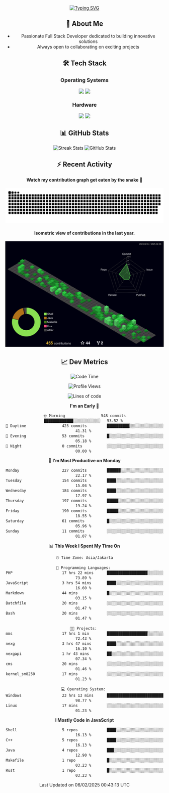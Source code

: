 <div align="center" style="max-width: 900px; margin: auto;">
<a href="https://github.com/thunderkex">
  <img src="https://readme-typing-svg.herokuapp.com?font=Fira+Code&pause=1000&center=true&vCenter=true&width=435&lines=Ha+ha!+I+am+here!;Told+you+a+storm+was+coming!" alt="Typing SVG" />
</a>

## 👋 About Me
- Passionate Full Stack Developer dedicated to building innovative solutions
- Always open to collaborating on exciting projects

## 🛠️ Tech Stack
### Operating Systems
<a href="#"><img src="https://img.shields.io/badge/Linux-FCC624?style=flat&logo=linux&logoColor=black"></a>
<a href="#"><img src="https://img.shields.io/badge/Windows-0078D6?style=flat&logo=windows&logoColor=white"></a>

### Hardware
<a href="#"><img src="https://img.shields.io/badge/Raspberry%20Pi-C51A4A?style=flat&logo=raspberrypi&logoColor=white"></a>
<a href="#"><img src="https://img.shields.io/badge/Arduino-00979D?style=flat&logo=Arduino&logoColor=white"></a>

## 📊 GitHub Stats
<div align="center">
  <img src="https://streak-stats.demolab.com?user=thunderkex&theme=tokyonight-duo&border_radius=20" alt="Streak Stats" />
  <img src="https://github-readme-stats.vercel.app/api?username=thunderkex&show_icons=true&theme=tokyonight&hide_border=true" alt="GitHub Stats" />
</div>

## ⚡ Recent Activity
<h4>Watch my contribution graph get eaten by the snake 🐍</h4>
<img width="600em" alt="thunderkex's Github commit snake" src="https://raw.githubusercontent.com/thunderkex/thunderkex/output/grid-snake-ov.svg" />

<h4>Isometric view of contributions in the last year.</h4>
<a href="./profile-3d-contrib/profile-night-green.svg">
	<img width="600em" src="./profile-3d-contrib/profile-night-green.svg">
</a>

## 📈 Dev Metrics
<!--START_SECTION:waka-->
![Code Time](http://img.shields.io/badge/Code%20Time-1%2C007%20hrs%209%20mins-blue)

![Profile Views](http://img.shields.io/badge/Profile%20Views-31-blue)

![Lines of code](https://img.shields.io/badge/From%20Hello%20World%20I%27ve%20Written-3.4%20million%20lines%20of%20code-blue)

**I'm an Early 🐤** 

```text
🌞 Morning                548 commits         █████████████░░░░░░░░░░░░   53.52 % 
🌆 Daytime                423 commits         ██████████░░░░░░░░░░░░░░░   41.31 % 
🌃 Evening                53 commits          █░░░░░░░░░░░░░░░░░░░░░░░░   05.18 % 
🌙 Night                  0 commits           ░░░░░░░░░░░░░░░░░░░░░░░░░   00.00 % 
```
📅 **I'm Most Productive on Monday** 

```text
Monday                   227 commits         ██████░░░░░░░░░░░░░░░░░░░   22.17 % 
Tuesday                  154 commits         ████░░░░░░░░░░░░░░░░░░░░░   15.04 % 
Wednesday                184 commits         ████░░░░░░░░░░░░░░░░░░░░░   17.97 % 
Thursday                 197 commits         █████░░░░░░░░░░░░░░░░░░░░   19.24 % 
Friday                   190 commits         █████░░░░░░░░░░░░░░░░░░░░   18.55 % 
Saturday                 61 commits          █░░░░░░░░░░░░░░░░░░░░░░░░   05.96 % 
Sunday                   11 commits          ░░░░░░░░░░░░░░░░░░░░░░░░░   01.07 % 
```

📊 **This Week I Spent My Time On** 

```text
🕑︎ Time Zone: Asia/Jakarta

💬 Programming Languages: 
PHP                      17 hrs 22 mins      ██████████████████░░░░░░░   73.89 % 
JavaScript               3 hrs 54 mins       ████░░░░░░░░░░░░░░░░░░░░░   16.60 % 
Markdown                 44 mins             █░░░░░░░░░░░░░░░░░░░░░░░░   03.15 % 
Batchfile                20 mins             ░░░░░░░░░░░░░░░░░░░░░░░░░   01.47 % 
Bash                     20 mins             ░░░░░░░░░░░░░░░░░░░░░░░░░   01.47 % 

🐱‍💻 Projects: 
mms                      17 hrs 1 min        ██████████████████░░░░░░░   72.43 % 
nexg                     3 hrs 47 mins       ████░░░░░░░░░░░░░░░░░░░░░   16.10 % 
nexgapi                  1 hr 43 mins        ██░░░░░░░░░░░░░░░░░░░░░░░   07.34 % 
cms                      20 mins             ░░░░░░░░░░░░░░░░░░░░░░░░░   01.46 % 
kernel_sm8250            17 mins             ░░░░░░░░░░░░░░░░░░░░░░░░░   01.23 % 

💻 Operating System: 
Windows                  23 hrs 13 mins      █████████████████████████   98.77 % 
Linux                    17 mins             ░░░░░░░░░░░░░░░░░░░░░░░░░   01.23 % 
```

**I Mostly Code in JavaScript** 

```text
Shell                    5 repos             ████░░░░░░░░░░░░░░░░░░░░░   16.13 % 
C++                      5 repos             ████░░░░░░░░░░░░░░░░░░░░░   16.13 % 
Java                     4 repos             ███░░░░░░░░░░░░░░░░░░░░░░   12.90 % 
Makefile                 1 repo              █░░░░░░░░░░░░░░░░░░░░░░░░   03.23 % 
Rust                     1 repo              █░░░░░░░░░░░░░░░░░░░░░░░░   03.23 % 
```

 Last Updated on 06/02/2025 00:43:13 UTC
<!--END_SECTION:waka-->
</div>
